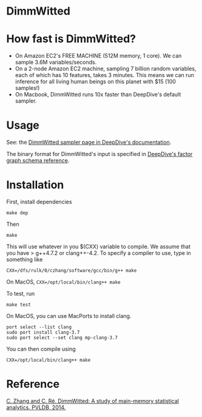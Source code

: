 DimmWitted
==========

# How fast is DimmWitted?

  - On Amazon EC2's FREE MACHINE (512M memory, 1 core). We can sample 3.6M variables/seconds.
  - On a 2-node Amazon EC2 machine, sampling 7 billion random variables, each of which has 10 features, takes 3 minutes. This means we can run inference for all living human beings on this planet with $15 (100 samples!)
  - On Macbook, DimmWitted runs 10x faster than DeepDive's default sampler.

# Usage

See: the [DimmWitted sampler page in DeepDive's documentation](http://deepdive.stanford.edu/doc/basics/sampler.html).

The binary format for DimmWitted's input is specified in [DeepDive's factor graph schema reference](http://deepdive.stanford.edu/doc/advanced/factor_graph_schema.html).

# Installation

First, install dependencies

    make dep

Then

    make

This will use whatever in you $(CXX) variable to compile. We assume that you have > g++4.7.2 or clang++-4.2. To specify a compiler to use, type in something like

    CXX=/dfs/rulk/0/czhang/software/gcc/bin/g++ make

On MacOS, `CXX=/opt/local/bin/clang++ make`

To test, run

    make test

On MacOS, you can use MacPorts to install clang.

    port select --list clang
    sudo port install clang-3.7
    sudo port select --set clang mp-clang-3.7 

You can then compile using

    CXX=/opt/local/bin/clang++ make

# Reference

[C. Zhang and C. Ré. DimmWitted: A study of main-memory statistical analytics. PVLDB, 2014.](http://www.vldb.org/pvldb/vol7/p1283-zhang.pdf)
